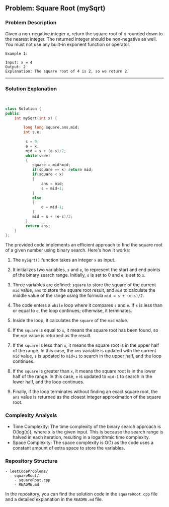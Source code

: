 
## Problem: Square Root (mySqrt)

### Problem Description
Given a non-negative integer x, return the square root of x rounded down to the nearest integer. The returned integer should be non-negative as well.
You must not use any built-in exponent function or operator.

```
Example 1:

Input: x = 4
Output: 2
Explanation: The square root of 4 is 2, so we return 2.
```
<hr>

### Solution Explanation
<br>

```cpp
class Solution {
public:
    int mySqrt(int x) {
    
        long long square,ans,mid;
        int s,e;
        
         s = 0;
         e = x;
         mid = s + (e-s)/2;
         while(s<=e)
         {
            square = mid*mid;
            if(square == x) return mid;
            if(square < x)
            {
                ans = mid;
                s = mid+1;
            }
            else
            {
                e = mid-1;
            }
            mid = s + (e-s)/2;
         }
         return ans;
    }
};
```


The provided code implements an efficient approach to find the square root of a given number using binary search. Here's how it works:

1. The `mySqrt()` function takes an integer `x` as input.

2. It initializes two variables, `s` and `e`, to represent the start and end points of the binary search range. Initially, `s` is set to 0 and `e` is set to `x`.

3. Three variables are defined: `square` to store the square of the current `mid` value, `ans` to store the square root result, and `mid` to calculate the middle value of the range using the formula `mid = s + (e-s)/2`.

4. The code enters a `while` loop where it compares `s` and `e`. If `s` is less than or equal to `e`, the loop continues; otherwise, it terminates.

5. Inside the loop, it calculates the `square` of the `mid` value.

6. If the `square` is equal to `x`, it means the square root has been found, so the `mid` value is returned as the result.

7. If the `square` is less than `x`, it means the square root is in the upper half of the range. In this case, the `ans` variable is updated with the current `mid` value, `s` is updated to `mid+1` to search in the upper half, and the loop continues.

8. If the `square` is greater than `x`, it means the square root is in the lower half of the range. In this case, `e` is updated to `mid-1` to search in the lower half, and the loop continues.

9. Finally, if the loop terminates without finding an exact square root, the `ans` value is returned as the closest integer approximation of the square root.

### Complexity Analysis

- Time Complexity: The time complexity of the binary search approach is O(log(x)), where x is the given input. This is because the search range is halved in each iteration, resulting in a logarithmic time complexity.
- Space Complexity: The space complexity is O(1) as the code uses a constant amount of extra space to store the variables.

### Repository Structure

```
- leetCodeProblems/
  - squareRoot/
    - squareRoot.cpp
    - README.md
```

In the repository, you can find the solution code in the `squareRoot.cpp` file and a detailed explanation in the `README.md` file.

